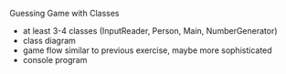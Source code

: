 Guessing Game with Classes

- at least 3-4 classes (InputReader, Person, Main, NumberGenerator) 
- class diagram
- game flow similar to previous exercise, maybe more sophisticated
- console program


